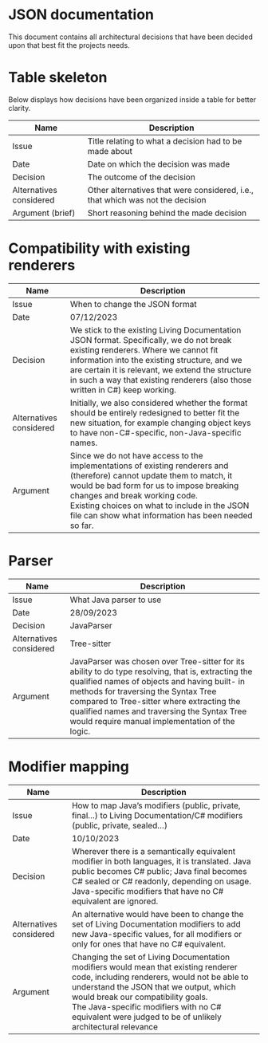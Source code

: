 # JSON documentation

This document contains all architectural decisions that have been decided upon that best fit the projects needs. 

# Table skeleton

Below displays how decisions have been organized inside a table for better clarity.

| Name                    | Description                                                                    |
|-------------------------|--------------------------------------------------------------------------------|
| Issue                   | Title relating to what a decision had to be made about                         |
| Date                    | Date on which the decision was made                                            |
| Decision                | The outcome of the decision                                                    |
| Alternatives considered | Other alternatives that were considered, i.e., that which was not the decision |
| Argument (brief)        | Short reasoning behind the made decision                                       |

# Compatibility with existing renderers

| Name                    | Description                                                                                                                                                                                                                                                                                                         |
|-------------------------|---------------------------------------------------------------------------------------------------------------------------------------------------------------------------------------------------------------------------------------------------------------------------------------------------------------------|
| Issue                   | When to change the JSON format                                                                                                                                                                                                                                                                                      |
| Date                    | 07/12/2023                                                                                                                                                                                                                                                                                                          |
| Decision                | We stick to the existing Living Documentation JSON format. Specifically, we do not break existing renderers. Where we cannot fit information into the existing structure, and we are certain it is relevant, we extend the structure in such a way that existing renderers (also those written in C#) keep working. |
| Alternatives considered | Initially, we also considered whether the format should be entirely redesigned to better fit the new situation, for example changing object keys to have non-C#-specific, non-Java-specific names.                                                                                                                  |
| Argument                | Since we do not have access to the implementations of existing renderers and (therefore) cannot update them to match, it would be bad form for us to impose breaking changes and break working code.<br /> Existing choices on what to include in the JSON file can show what information has been needed so far.   |


# Parser

| Name                    | Description                                                                                                                                                                                                                                                                                                                                |
|-------------------------|--------------------------------------------------------------------------------------------------------------------------------------------------------------------------------------------------------------------------------------------------------------------------------------------------------------------------------------------|
| Issue                   | What Java parser to use                                                                                                                                                                                                                                                                                                                    |
| Date                    | 28/09/2023                                                                                                                                                                                                                                                                                                                                 |
| Decision                | JavaParser                                                                                                                                                                                                                                                                                                                                 |
| Alternatives considered | Tree-sitter                                                                                                                                                                                                                                                                                                                                |
| Argument                | JavaParser was chosen over Tree-sitter for its ability to do type resolving, that is, extracting the qualified names of objects and having built- in methods for traversing the Syntax Tree compared to Tree-sitter where extracting  the qualified names and traversing the Syntax Tree would require manual implementation of the logic. |

# Modifier mapping

| Name                    | Description                                                                                                                                                                                                                                                                                                                       |
|-------------------------|-----------------------------------------------------------------------------------------------------------------------------------------------------------------------------------------------------------------------------------------------------------------------------------------------------------------------------------|
| Issue                   | How to map Java’s modifiers (public, private, final…) to Living Documentation/C# modifiers (public, private, sealed…)                                                                                                                                                                                                             |
| Date                    | 10/10/2023                                                                                                                                                                                                                                                                                                                        |
| Decision                | Wherever there is a semantically equivalent modifier in both languages, it is translated. Java public becomes C# public; Java final becomes C# sealed or C# readonly, depending on usage.<br /> Java-specific modifiers that have no C# equivalent are ignored.                                                                   |
| Alternatives considered | An alternative would have been to change the set of Living Documentation modifiers to add new Java-specific values, for all modifiers or only for ones that have no C# equivalent.                                                                                                                                                |
| Argument                | Changing the set of Living Documentation modifiers would mean that existing renderer code, including renderers, would not be able to understand the JSON that we output, which would break our compatibility goals.<br /> The Java-specific modifiers with no C# equivalent were judged to be of unlikely architectural relevance |
